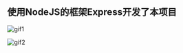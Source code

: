 ## 使用NodeJS的框架Express开发了本项目  ##
  
  
![gif1](http://oliwae5lt.bkt.clouddn.com/nodeBlog/gif/nodeBlog1.gif)

![gif2](http://oliwae5lt.bkt.clouddn.com/nodeBlog/gif/nodeBlog2.gif)